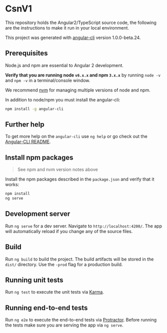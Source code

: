 # CsnV1

This repository holds the Angular2/TypeScript source code, the following are the instructions to make it run in your local environment.

This project was generated with [angular-cli](https://github.com/angular/angular-cli) version 1.0.0-beta.24.

## Prerequisites

Node.js and npm are essential to Angular 2 development.

**Verify that you are running node `v6.x.x` and npm `3.x.x`**
by running `node -v` and `npm -v` in a terminal/console window.

We recommend [nvm](https://github.com/creationix/nvm) for managing multiple versions of node and npm.

In addition to node/npm you must install the angular-cli:

```bash
npm install -g angular-cli
```

## Further help

To get more help on the `angular-cli` use `ng help` or go check out the [Angular-CLI README](https://github.com/angular/angular-cli/blob/master/README.md).

## Install npm packages

> See npm and nvm version notes above

Install the npm packages described in the `package.json` and verify that it works:

```bash
npm install
ng serve
```

## Development server
Run `ng serve` for a dev server. Navigate to `http://localhost:4200/`. The app will automatically reload if you change any of the source files.

## Build

Run `ng build` to build the project. The build artifacts will be stored in the `dist/` directory. Use the `-prod` flag for a production build.

## Running unit tests

Run `ng test` to execute the unit tests via [Karma](https://karma-runner.github.io).

## Running end-to-end tests

Run `ng e2e` to execute the end-to-end tests via [Protractor](http://www.protractortest.org/).
Before running the tests make sure you are serving the app via `ng serve`.
